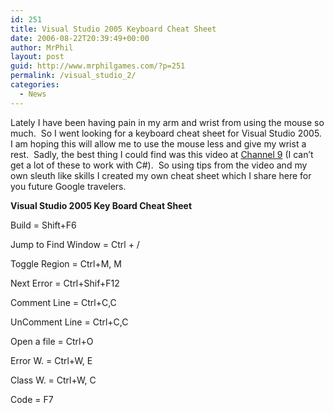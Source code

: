 ```yaml
---
id: 251
title: Visual Studio 2005 Keyboard Cheat Sheet
date: 2006-08-22T20:39:49+00:00
author: MrPhil
layout: post
guid: http://www.mrphilgames.com/?p=251
permalink: /visual_studio_2/
categories:
  - News
---
```

Lately I have been having pain in my arm and wrist from using the mouse so much.  So I went looking for a keyboard cheat sheet for Visual Studio 2005.  I am hoping this will allow me to use the mouse less and give my wrist a rest.  Sadly, the best thing I could find was this video at [Channel 9](http://msdn.microsoft.com/en-us/directx/default.aspx) (I can’t get a lot of these to work with C#).  So using tips from the video and my own sleuth like skills I created my own cheat sheet which I share here for you future Google travelers.

**Visual Studio 2005 Key Board Cheat Sheet**

Build = Shift+F6
  
Jump to Find Window = Ctrl + /
  
Toggle Region = Ctrl+M, M
  
Next Error = Ctrl+Shif+F12
  
Comment Line = Ctrl+C,C
  
UnComment Line = Ctrl+C,C
  
Open a file = Ctrl+O
  
Error W. = Ctrl+W, E
  
Class W. = Ctrl+W, C
  
Code = F7
